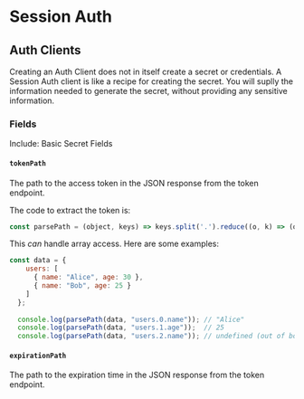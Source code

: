 # Session Auth

## Auth Clients
Creating an Auth Client does not in itself create a secret or credentials. A Session Auth client is like a recipe for creating the secret. You will suplly the information needed to generate the secret, without providing any sensitive information.

### Fields

Include: Basic Secret Fields

#### `tokenPath`
The path to the access token in the JSON response from the token endpoint.

The code to extract the token is:
```js
const parsePath = (object, keys) => keys.split('.').reduce((o, k) => (o || {})[k], object);
```

This *can* handle array access. Here are some examples:
```js
const data = {
    users: [
      { name: "Alice", age: 30 },
      { name: "Bob", age: 25 }
    ]
  };
  
  console.log(parsePath(data, "users.0.name")); // "Alice"
  console.log(parsePath(data, "users.1.age"));  // 25
  console.log(parsePath(data, "users.2.name")); // undefined (out of bounds)
```

#### `expirationPath`
The path to the expiration time in the JSON response from the token endpoint.




